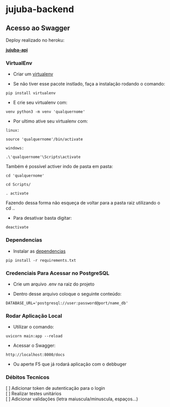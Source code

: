 # jujuba-backend

## Acesso ao Swagger
Deploy realizado no heroku:

**[jujuba-api](https://jujuba-api.herokuapp.com/docs#)**

### VirtualEnv
- Criar um [virtualenv](https://packaging.python.org/en/latest/guides/installing-using-pip-and-virtual-environments/)

* Se não tiver esse pacote instlado, faça a instalação rodando o comando:
```
pip install virtualenv
```

- E crie seu virtualenv com:
```
venv python3 -m venv 'qualquernome'
```

- Por ultimo ative seu virtualenv com:
```
linux:

source 'qualquernome'/bin/activate
```
```
windows:

.\'qualquernome'\Scripts\activate
```

Também é possível activer indo de pasta em pasta:
```
cd 'qualquernome'

cd Scripts/

. activate
```

Fazendo dessa forma não esqueça de voltar para a pasta raiz utilizando o cd ..

- Para desativar basta digitar:
```
deactivate
```

### Dependencias
- Instalar as [dependencias](https://stackoverflow.com/questions/7225900/how-can-i-install-packages-using-pip-according-to-the-requirements-txt-file-from)

```
pip install -r requirements.txt
```

### Credenciais Para Acessar no PostgreSQL
- Crie um arquivo .env na raiz do projeto

- Dentro desse arquivo coloque o seguinte conteúdo:
```
DATABASE_URL='postgresql://user:password@port/name_db'
```

### Rodar Aplicação Local
- Utilizar o comando:
```
uvicorn main:app --reload
```
- Acessar o Swagger:
```
http://localhost:8000/docs
```
- Ou aperte F5 que já rodará aplicação com o debbuger

### Débitos Tecnicos
[ ] Adicionar token de autenticação para o login  
[ ] Realizar testes unitários  
[ ] Adicionar validações (letra maiuscula/minuscula, espaços...)  
